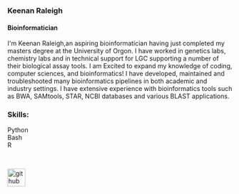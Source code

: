 ### Keenan Raleigh
#### Bioinformatician
I'm Keenan Raleigh,an aspiring bioinformatician having just completed my masters degree at the University of Orgon. I have worked in genetics labs, chemistry labs and in technical support for LGC supporting a number of their biological assay tools. I am Excited to expand my knowledge of coding, computer sciences, and bioinformatics!
I have developed, maintained and troubleshooted many bioinformatics pipelines in both academic and industry settings. I have extensive experience with bioinformatics tools such as BWA, SAMtools, STAR, NCBI databases and various BLAST applications. 

### Skills:   
Python  
Bash  
R  

<br>

[<img src='https://cdn.jsdelivr.net/npm/simple-icons@3.0.1/icons/github.svg' alt='github' height='40'>](https://github.com/Basic-Wizard)  






